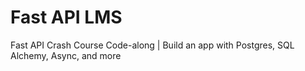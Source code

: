 # Fast API LMS

Fast API Crash Course Code-along | Build an app with Postgres, SQL Alchemy, Async, and more
